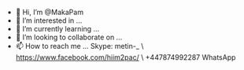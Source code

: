 - 👋 Hi, I’m @MakaPam
- 👀 I’m interested in ...
- 🌱 I’m currently learning ...
- 💞️ I’m looking to collaborate on ...
- 📫 How to reach me ...  Skype: metin-_  \ https://www.facebook.com/hiim2pac/    \  +447874992287 WhatsApp

<!---
MakaPam/MakaPam is a ✨ special ✨ repository because its `README.md` (this file) appears on your GitHub profile.
You can click the Preview link to take a look at your changes.
--->
